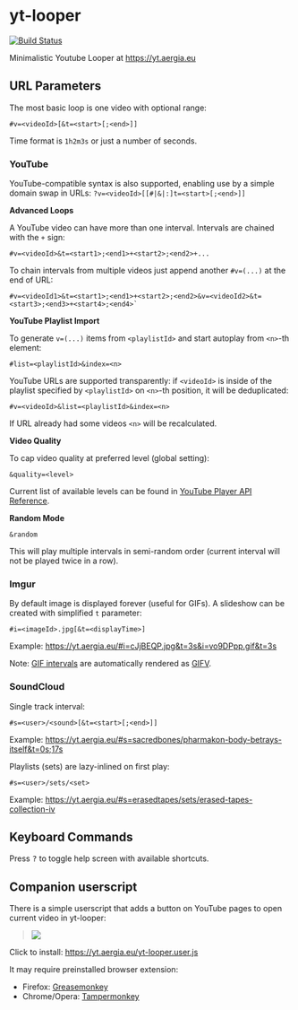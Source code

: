yt-looper
=========

[![Build Status](https://travis-ci.org/lidel/yt-looper.svg)](https://travis-ci.org/lidel/yt-looper)

Minimalistic Youtube Looper at https://yt.aergia.eu


## URL Parameters

The most basic loop is one video with optional range:
```
#v=<videoId>[&t=<start>[;<end>]]
```
Time format is `1h2m3s` or just a number of seconds.

### YouTube

YouTube-compatible syntax is also supported, enabling use by a simple domain swap in URLs: `?v=<videoId>[[#|&|:]t=<start>[;<end>]]`


**Advanced Loops**

A YouTube video can have more than one interval. Intervals are chained with the `+` sign:
```
#v=<videoId>&t=<start1>;<end1>+<start2>;<end2>+...
```

To chain intervals from multiple videos just append another `#v=(...)` at the end of URL:
```
#v=<videoId1>&t=<start1>;<end1>+<start2>;<end2>&v=<videoId2>&t=<start3>;<end3>+<start4>;<end4>`
```


**YouTube Playlist Import**

To generate `v=(...)` items from `<playlistId>` and start autoplay from `<n>`-th element:
```
#list=<playlistId>&index=<n>
```

YouTube URLs are supported transparently: if `<videoId>` is inside of the playlist specified by `<playlistId>` on `<n>`-th position, it will be deduplicated:
```
#v=<videoId>&list=<playlistId>&index=<n>
```
If URL already had some videos `<n>` will be recalculated.


**Video Quality**

To cap video quality at preferred level (global setting):
```
&quality=<level>
```
Current list of available levels can be found in [YouTube Player API Reference](https://developers.google.com/youtube/iframe_api_reference#Playback_quality).


**Random Mode**

```
&random
```
This will play multiple intervals in semi-random order (current interval will not be played twice in a row).

### Imgur

By default image is displayed forever (useful for GIFs). A slideshow can be created with simplified `t` parameter:

```
#i=<imageId>.jpg[&t=<displayTime>]
```

Example: https://yt.aergia.eu/#i=cJjBEQP.jpg&t=3s&i=vo9DPpp.gif&t=3s

Note: [GIF intervals](https://yt.aergia.eu/#i=zvATqgs) are automatically rendered as [GIFV](https://imgur.com/blog/2014/10/09/introducing-gifv/).

### SoundCloud

Single track interval:

```
#s=<user>/<sound>[&t=<start>[;<end>]]
```

Example: https://yt.aergia.eu/#s=sacredbones/pharmakon-body-betrays-itself&t=0s;17s

Playlists (sets) are lazy-inlined on first play:

```
#s=<user>/sets/<set>
```

Example: https://yt.aergia.eu/#s=erasedtapes/sets/erased-tapes-collection-iv


## Keyboard Commands

Press <kbd>?</kbd> to toggle help screen with available shortcuts.

## Companion userscript

There is a simple userscript that adds a button on YouTube pages to open current video in yt-looper:

> ![](https://cloud.githubusercontent.com/assets/157609/4671390/5d989338-5580-11e4-9f67-01ed61a085ca.png)

Click to install: https://yt.aergia.eu/yt-looper.user.js

It may require preinstalled browser extension:

- Firefox: [Greasemonkey](https://addons.mozilla.org/en-US/firefox/addon/greasemonkey/)
- Chrome/Opera: [Tampermonkey](http://tampermonkey.net)
